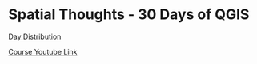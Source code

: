 # Spatial Thoughts - 30 Days of QGIS

[Day Distribution](https://spatialthoughts.com/2024/05/13/30daysofqgis/)

[Course Youtube Link](https://www.youtube.com/playlist?list=PLppGmFLhQ1HIXuGHWmUL50LV5V5Wta91n)
